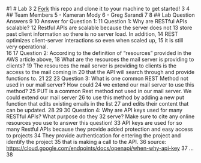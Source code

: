 #1 # Lab 3
 2 [Fork](https://docs.github.com/en/get-started/quickstart/fork-a-repo) this repo and clone it to your machine to get started!
 3
 4 ## Team Members
 5 - Kameran Mody
 6 - Greg Sarandi
 7
 8 ## Lab Question Answers
 9
10 Answer for Question 1:
11 Question 1: Why are RESTful APIs scalable?
12 Restful APIs are scalable because the server does not
13 store past client information so there is no server load. In addition,
14 REST optimizes client-server interactions so even when scaled up,
15 it is still very operational.  
16
17 Question 2: According to the definition of “resources” provided in the AWS article above,
18 What are the resources the mail server is providing to clients?
19 The resources the mail server is providing to clients is the access to the mail coming in
20 that the API will search through and provide functions to.
21
22
23 Question 3: What is one common REST Method not used in our mail server? How could
24 we extend our mail server to use this method?
25 PUT is a common Rest method not used in our mail server. We could extend our mail server
26 to use this method by adding a new put function that edits existing emails in the list
27 and edits their content that can be updated.
28
29
30
Question 4: Why are API keys used for many RESTful APIs? What purpose do they
32 serve? Make sure to cite any online resources you use to answer this question!
33 API keys are used for so many Restful APIs because they provide added protection and easy access to projects
34 They provide authentication for entering the project and identify the project
35 that is making a call to the API.
36 source: https://cloud.google.com/endpoints/docs/openapi/when-why-api-key
37 ...
38
